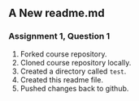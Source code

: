 ## A New readme.md
### Assignment 1, Question 1

1. Forked course repository.
2. Cloned course repository locally.
3. Created a directory called `test`.
4. Created this readme file.
5. Pushed changes back to github.
